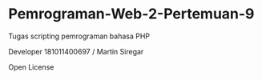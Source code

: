 # Pemrograman-Web-2-Pertemuan-9

Tugas scripting pemrograman bahasa PHP

Developer 181011400697 / Martin Siregar

Open License
